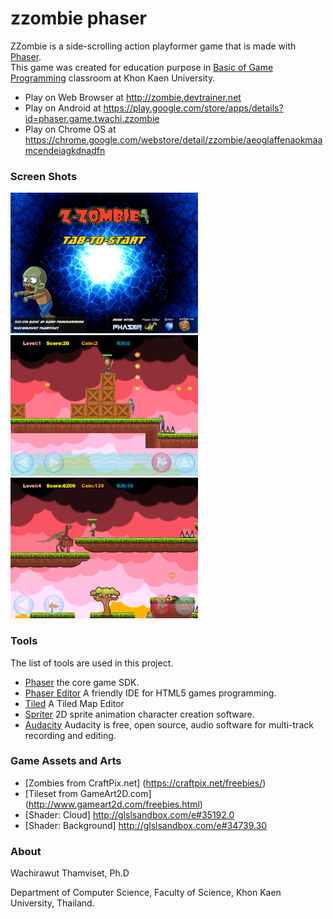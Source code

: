 # zzombie phaser

ZZombie is a side-scrolling action playformer game that is made with [Phaser](http://phaser.io/).  
This game was created for education purpose in [Basic of Game Programming](http://webclass.devtrainer.net/webclass/learn-home/322218) classroom at Khon Kaen University.

* Play on Web Browser at http://zombie.devtrainer.net
* Play on Android at https://play.google.com/store/apps/details?id=phaser.game.twachi.zzombie
* Play on Chrome OS at https://chrome.google.com/webstore/detail/zzombie/aeoglaffenaokmaamcendeiagkdnadfn

### Screen Shots
 <img src="screen/web_src01.png" width="300"> 
 <img src="screen/web_src02.png" width="300"> 
 <img src="screen/web_src03.png" width="300">
 
### Tools
The list of tools are used in this project.

* [Phaser](https://github.com/photonstorm/phaser) the core game SDK.
* [Phaser Editor](http://phasereditor.boniatillo.com/) A friendly IDE for HTML5 games programming.
* [Tiled](http://www.mapeditor.org/) A Tiled Map Editor
* [Spriter](https://brashmonkey.com/) 2D sprite animation character creation software.
* [Audacity](http://www.audacityteam.org/) Audacity is free, open source, audio software for multi-track recording and editing.

### Game Assets and Arts

* [Zombies from CraftPix.net] (https://craftpix.net/freebies/)
* [Tileset from GameArt2D.com] (http://www.gameart2d.com/freebies.html) 
* [Shader: Cloud] http://glslsandbox.com/e#35192.0
* [Shader: Background] http://glslsandbox.com/e#34739.30


### About
Wachirawut Thamviset, Ph.D

Department of Computer Science,
Faculty of Science, Khon Kaen University, Thailand.

